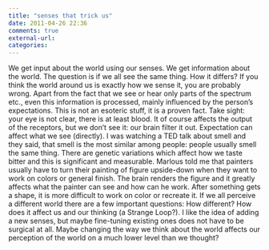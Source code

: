 ```yaml
---
title: "senses that trick us"
date: 2011-04-26 22:36
comments: true
external-url:
categories:
---
```

We get input about the world using our senses. We get information about the world. The question is if we all see the same thing. How it differs? If you think the world around us is exactly how we sense it, you are probably wrong. Apart from the fact that we see or hear only parts of the spectrum etc., even this information is processed, mainly influenced by the person’s expectations. This is not an esoteric stuff, it is a proven fact. Take sight: your eye is not clear, there is at least blood. It of course affects the output of the receptors, but we don’t see it: our brain filter it out. Expectation can affect what we see (directly). I was watching a TED talk about smell and they said, that smell is the most similar among people: people usually smell the same thing. There are genetic variations which affect how we taste bitter and this is significant and measurable. Marlous told me that painters usually have to turn their painting of figure upside-down when they want to work on colors or general finish. The brain renders the figure and it greatly affects what the painter can see and how can he work. After something gets a shape, it is more difficult to work on color or recreate it. If we all perceive a different world there are a few important questions: How different? How does it affect us and our thinking (a Strange Loop?). I like the idea of adding a new senses, but maybe fine-tuning existing ones does not have to be surgical at all. Maybe changing the way we think about the world affects our perception of the world on a much lower level than we thought?
